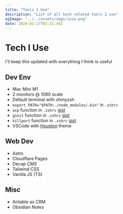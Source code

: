 ```yaml
---
title: "Tools I Use"
description: "List of all tech related tools I use"
ogImage: "../../assets/imgs/iuse.png"
date: 2024-01-17T03:21:44Z
---
```


# Tech I Use

I'll keep this updated with everything I think is useful

## Dev Env

- Mac Mini M1 
- 2 monitors @ 1080 scale
- Default terminal with ohmyzsh
- `export PATH="$PATH:./node_modules/.bin"` in `.zshrc`
- `acp` function in `.zshrc` [gist](https://gist.github.com/OliverSpeir/6842787f67680a1844c718e09eacb169)
- `ginit` function in `.zshrc` [gist](https://gist.github.com/OliverSpeir/1bc4db65c49cfb05d875876ff35d6b27)
- `killport` function in `.zshrc` [gist](https://gist.github.com/OliverSpeir/09f40be59f31bfa2fafb018d4a49c456)
- VSCode with [Houston](https://marketplace.visualstudio.com/items?itemName=astro-build.houston) theme


## Web Dev

- Astro
- Cloudflare Pages
- Decap CMS
- Tailwind CSS
- Vanilla JS (TS)

## Misc

- Airtable as CRM
- Obsidian Notes
